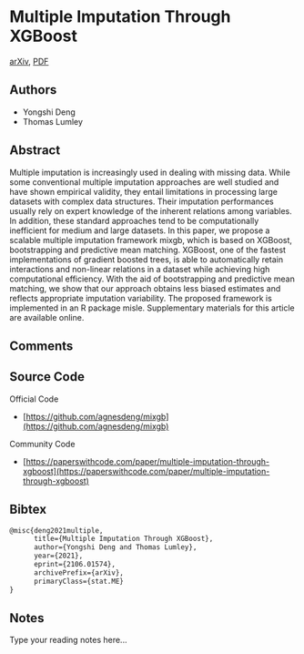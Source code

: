 
# Multiple Imputation Through XGBoost

[arXiv](https://arxiv.org/abs/2106.01574), [PDF](https://arxiv.org/pdf/2106.01574.pdf)

## Authors

- Yongshi Deng
- Thomas Lumley

## Abstract

Multiple imputation is increasingly used in dealing with missing data. While some conventional multiple imputation approaches are well studied and have shown empirical validity, they entail limitations in processing large datasets with complex data structures. Their imputation performances usually rely on expert knowledge of the inherent relations among variables. In addition, these standard approaches tend to be computationally inefficient for medium and large datasets. In this paper, we propose a scalable multiple imputation framework mixgb, which is based on XGBoost, bootstrapping and predictive mean matching. XGBoost, one of the fastest implementations of gradient boosted trees, is able to automatically retain interactions and non-linear relations in a dataset while achieving high computational efficiency. With the aid of bootstrapping and predictive mean matching, we show that our approach obtains less biased estimates and reflects appropriate imputation variability. The proposed framework is implemented in an R package misle. Supplementary materials for this article are available online.

## Comments



## Source Code

Official Code

- [https://github.com/agnesdeng/mixgb](https://github.com/agnesdeng/mixgb)

Community Code

- [https://paperswithcode.com/paper/multiple-imputation-through-xgboost](https://paperswithcode.com/paper/multiple-imputation-through-xgboost)

## Bibtex

```tex
@misc{deng2021multiple,
      title={Multiple Imputation Through XGBoost}, 
      author={Yongshi Deng and Thomas Lumley},
      year={2021},
      eprint={2106.01574},
      archivePrefix={arXiv},
      primaryClass={stat.ME}
}
```

## Notes

Type your reading notes here...


